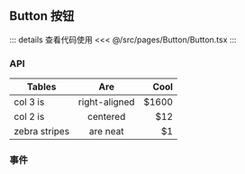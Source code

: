 ## Button 按钮

<ButtonComponent />

::: details 查看代码使用
<<< @/src/pages/Button/Button.tsx
:::

### API

| Tables        |      Are      |  Cool |
| ------------- | :-----------: | ----: |
| col 3 is      | right-aligned | $1600 |
| col 2 is      |   centered    |   $12 |
| zebra stripes |   are neat    |    $1 |

### 事件
